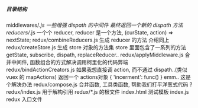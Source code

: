 #####  目录结构
middlewares/*.js            一些增强 dispath 的中间件 最终返回一个新的 dispath 方法
reducers/*.js               一个个 reducer, reducer 是一个方法, (curState, action) => nextState;
redux/combineReducers.js    生成 reducer 的方法 介绍同上
redux/createStore.js        生成 store 对象的方法集 store 里面包含了一系列的方法 getState, subscribe, dispath, replaceReducer..
redux/applyMiddleware.js    合并中间件, 函数组合的方式解决调用柯里化的代码弊端
redux/bindActionCreators.js 如果我想直接调 action, 而不通过 dispath..(类似vuex 的 mapActions) 返回一个 actions对象 { 'incerment': func() } emm.. 这是个解决办法
redux/compose.js            合并函数, 工具类函数, 帮助我们打平洋葱式代码 ?
redux/index.js              用于解构引用 redux/*.js 的根文件 
index.html                  测试模板
index.js                    redux 入口文件
